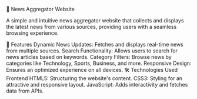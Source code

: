 📰 News Aggregator Website

A simple and intuitive news aggregator website that collects and displays the latest news from various sources, providing users with a seamless browsing experience.

🚀 Features
Dynamic News Updates: Fetches and displays real-time news from multiple sources.
Search Functionality: Allows users to search for news articles based on keywords.
Category Filters: Browse news by categories like Technology, Sports, Business, and more.
Responsive Design: Ensures an optimized experience on all devices.
🛠️ Technologies Used
Frontend
HTML5: Structuring the website's content.
CSS3: Styling for an attractive and responsive layout.
JavaScript: Adds interactivity and fetches data from APIs.

